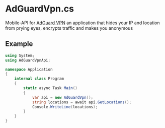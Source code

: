 # AdGuardVpn.cs
Mobile-API for [AdGuard VPN](https://play.google.com/store/apps/details?id=com.adguard.vpn) an application that hides your IP and location from prying eyes, encrypts traffic and makes you anonymous

## Example
```cs
using System;
using AdGuardVpnApi;

namespace Application
{
    internal class Program
    {
        static async Task Main()
        {
            var api = new AdGuardVpn();
            string locations = await api.GetLocations();
            Console.WriteLine(locations);
        }
    }
}
```
